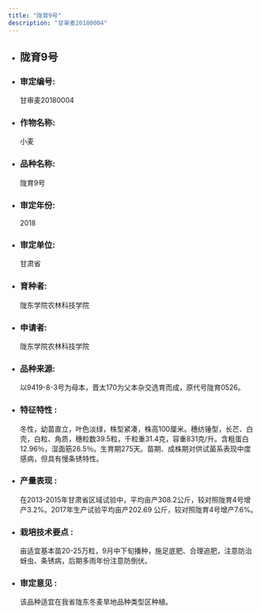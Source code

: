 ```yaml
---
title: "陇育9号"
description: "甘审麦20180004"
---
```

* ## 陇育9号
* ###  审定编号:  
   甘审麦20180004

*  ### 作物名称:  
   小麦

*   ###  品种名称: 
    陇育9号

*   ### 审定年份: 
    2018

*   ### 审定单位:  
    甘肃省

*   ### 育种者:  
    陇东学院农林科技学院

*   ### 申请者:  
    陇东学院农林科技学院

*   ### 品种来源:  
    以9419-8-3号为母本，晋太170为父本杂交选育而成，原代号陇育0526。

*   ### 特征特性 : 
    冬性，幼苗直立，叶色淡绿，株型紧凑，株高100厘米。穗纺锤型，长芒、白壳，白粒、角质，穗粒数39.5粒，千粒重31.4克，容重831克/升。含粗蛋白12.96％，湿面筋26.5％。生育期275天。苗期、成株期对供试菌系表现中度感病，但具有慢条锈特性。 

*   ### 产量表现 : 
    在2013-2015年甘肃省区域试验中，平均亩产308.2公斤，较对照陇育4号增产3.2%。2017年生产试验平均亩产202.69 公斤，较对照陇育4号增产7.6%。

*   ### 栽培技术要点 : 
    亩适宜基本苗20-25万粒，9月中下旬播种，施足底肥、合理追肥，注意防治蚜虫、条锈病，后期多雨年份注意防倒伏。

*   ### 审定意见 : 
    该品种适宜在我省陇东冬麦旱地品种类型区种植。
